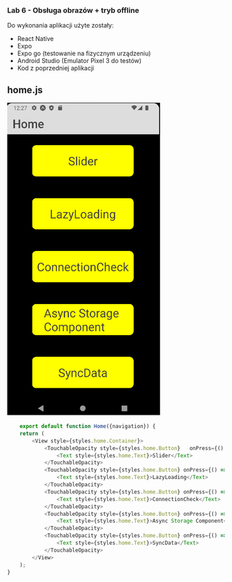### Lab 6 - Obsługa obrazów + tryb offline

Do wykonania aplikacji użyte zostały:
- React Native
- Expo
- Expo go (testowanie na fizycznym urządzeniu)
- Android Studio (Emulator Pixel 3 do testów)
- Kod z poprzedniej aplikacji 

## home.js
![](assets/home.png)

````js
    export default function Home({navigation}) {
    return (
        <View style={styles.home.Container}>
            <TouchableOpacity style={styles.home.Button}   onPress={() => navigation.navigate('Slider')} >
                <Text style={styles.home.Text}>Slider</Text>
            </TouchableOpacity>
            <TouchableOpacity style={styles.home.Button} onPress={() => navigation.navigate('LazyLoading')} >
                <Text style={styles.home.Text}>LazyLoading</Text>
            </TouchableOpacity>
            <TouchableOpacity style={styles.home.Button} onPress={() => navigation.navigate('ConnectionCheck')} >
                <Text style={styles.home.Text}>ConnectionCheck</Text>
            </TouchableOpacity>
            <TouchableOpacity style={styles.home.Button} onPress={() => navigation.navigate('AsyncStorageComponent')} >
                <Text style={styles.home.Text}>Async Storage Component</Text>
            </TouchableOpacity>
            <TouchableOpacity style={styles.home.Button} onPress={() => navigation.navigate('SyncData')} >
                <Text style={styles.home.Text}>SyncData</Text>
            </TouchableOpacity>
        </View>
    );
}
````

